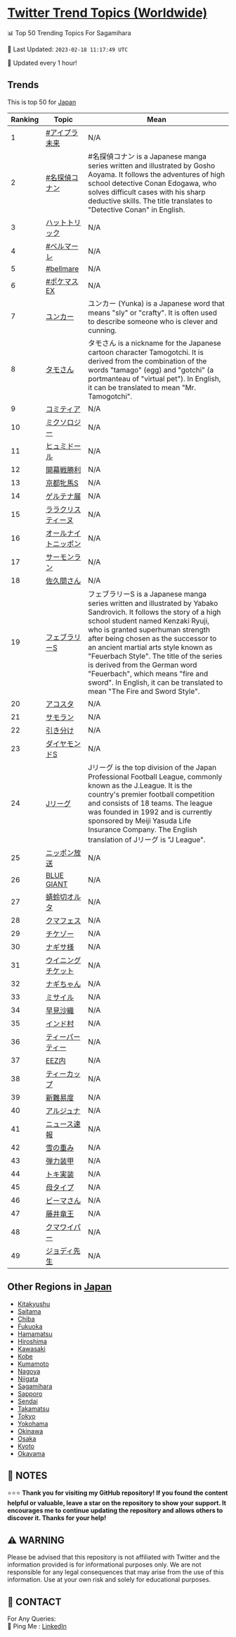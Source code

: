 [Twitter Trend Topics (Worldwide)](https://github.com/ErcinDedeoglu/Twitter-Trend-Topics)
==========


📊 Top 50 Trending Topics For Sagamihara

📆 Last Updated: `2023-02-18 11:17:49 UTC`

🔧 Updated every 1 hour!


## Trends

This is top 50 for [Japan](</Japan>)

| Ranking | Topic | Mean |
| ------- | ------------ | ------------ |
| 1 | [#アイプラ未来](http://twitter.com/search?q=%23%e3%82%a2%e3%82%a4%e3%83%97%e3%83%a9%e6%9c%aa%e6%9d%a5) | N/A |
| 2 | [#名探偵コナン](http://twitter.com/search?q=%23%e5%90%8d%e6%8e%a2%e5%81%b5%e3%82%b3%e3%83%8a%e3%83%b3) | #名探偵コナン is a Japanese manga series written and illustrated by Gosho Aoyama. It follows the adventures of high school detective Conan Edogawa, who solves difficult cases with his sharp deductive skills. The title translates to "Detective Conan" in English. |
| 3 | [ハットトリック](http://twitter.com/search?q=%e3%83%8f%e3%83%83%e3%83%88%e3%83%88%e3%83%aa%e3%83%83%e3%82%af) | N/A |
| 4 | [#ベルマーレ](http://twitter.com/search?q=%23%e3%83%99%e3%83%ab%e3%83%9e%e3%83%bc%e3%83%ac) | N/A |
| 5 | [#bellmare](http://twitter.com/search?q=%23bellmare) | N/A |
| 6 | [#ポケマスEX](http://twitter.com/search?q=%23%e3%83%9d%e3%82%b1%e3%83%9e%e3%82%b9EX) | N/A |
| 7 | [ユンカー](http://twitter.com/search?q=%e3%83%a6%e3%83%b3%e3%82%ab%e3%83%bc) | ユンカー (Yunka) is a Japanese word that means "sly" or "crafty". It is often used to describe someone who is clever and cunning. |
| 8 | [タモさん](http://twitter.com/search?q=%e3%82%bf%e3%83%a2%e3%81%95%e3%82%93) | タモさん is a nickname for the Japanese cartoon character Tamogotchi. It is derived from the combination of the words "tamago" (egg) and "gotchi" (a portmanteau of "virtual pet"). In English, it can be translated to mean "Mr. Tamogotchi". |
| 9 | [コミティア](http://twitter.com/search?q=%e3%82%b3%e3%83%9f%e3%83%86%e3%82%a3%e3%82%a2) | N/A |
| 10 | [ミクソロジー](http://twitter.com/search?q=%e3%83%9f%e3%82%af%e3%82%bd%e3%83%ad%e3%82%b8%e3%83%bc) | N/A |
| 11 | [ヒュミドール](http://twitter.com/search?q=%e3%83%92%e3%83%a5%e3%83%9f%e3%83%89%e3%83%bc%e3%83%ab) | N/A |
| 12 | [開幕戦勝利](http://twitter.com/search?q=%e9%96%8b%e5%b9%95%e6%88%a6%e5%8b%9d%e5%88%a9) | N/A |
| 13 | [京都牝馬S](http://twitter.com/search?q=%e4%ba%ac%e9%83%bd%e7%89%9d%e9%a6%acS) | N/A |
| 14 | [ゲルテナ展](http://twitter.com/search?q=%e3%82%b2%e3%83%ab%e3%83%86%e3%83%8a%e5%b1%95) | N/A |
| 15 | [ララクリスティーヌ](http://twitter.com/search?q=%e3%83%a9%e3%83%a9%e3%82%af%e3%83%aa%e3%82%b9%e3%83%86%e3%82%a3%e3%83%bc%e3%83%8c) | N/A |
| 16 | [オールナイトニッポン](http://twitter.com/search?q=%e3%82%aa%e3%83%bc%e3%83%ab%e3%83%8a%e3%82%a4%e3%83%88%e3%83%8b%e3%83%83%e3%83%9d%e3%83%b3) | N/A |
| 17 | [サーモンラン](http://twitter.com/search?q=%e3%82%b5%e3%83%bc%e3%83%a2%e3%83%b3%e3%83%a9%e3%83%b3) | N/A |
| 18 | [佐久間さん](http://twitter.com/search?q=%e4%bd%90%e4%b9%85%e9%96%93%e3%81%95%e3%82%93) | N/A |
| 19 | [フェブラリーS](http://twitter.com/search?q=%e3%83%95%e3%82%a7%e3%83%96%e3%83%a9%e3%83%aa%e3%83%bcS) | フェブラリーS is a Japanese manga series written and illustrated by Yabako Sandrovich. It follows the story of a high school student named Kenzaki Ryuji, who is granted superhuman strength after being chosen as the successor to an ancient martial arts style known as "Feuerbach Style". The title of the series is derived from the German word "Feuerbach", which means "fire and sword". In English, it can be translated to mean "The Fire and Sword Style". |
| 20 | [アコスタ](http://twitter.com/search?q=%e3%82%a2%e3%82%b3%e3%82%b9%e3%82%bf) | N/A |
| 21 | [サモラン](http://twitter.com/search?q=%e3%82%b5%e3%83%a2%e3%83%a9%e3%83%b3) | N/A |
| 22 | [引き分け](http://twitter.com/search?q=%e5%bc%95%e3%81%8d%e5%88%86%e3%81%91) | N/A |
| 23 | [ダイヤモンドS](http://twitter.com/search?q=%e3%83%80%e3%82%a4%e3%83%a4%e3%83%a2%e3%83%b3%e3%83%89S) | N/A |
| 24 | [Jリーグ](http://twitter.com/search?q=J%e3%83%aa%e3%83%bc%e3%82%b0) | Jリーグ is the top division of the Japan Professional Football League, commonly known as the J.League. It is the country's premier football competition and consists of 18 teams. The league was founded in 1992 and is currently sponsored by Meiji Yasuda Life Insurance Company. The English translation of Jリーグ is "J League". |
| 25 | [ニッポン放送](http://twitter.com/search?q=%e3%83%8b%e3%83%83%e3%83%9d%e3%83%b3%e6%94%be%e9%80%81) | N/A |
| 26 | [BLUE GIANT](http://twitter.com/search?q=BLUE+GIANT) | N/A |
| 27 | [蜻蛉切オルタ](http://twitter.com/search?q=%e8%9c%bb%e8%9b%89%e5%88%87%e3%82%aa%e3%83%ab%e3%82%bf) | N/A |
| 28 | [クマフェス](http://twitter.com/search?q=%e3%82%af%e3%83%9e%e3%83%95%e3%82%a7%e3%82%b9) | N/A |
| 29 | [チケゾー](http://twitter.com/search?q=%e3%83%81%e3%82%b1%e3%82%be%e3%83%bc) | N/A |
| 30 | [ナギサ様](http://twitter.com/search?q=%e3%83%8a%e3%82%ae%e3%82%b5%e6%a7%98) | N/A |
| 31 | [ウイニングチケット](http://twitter.com/search?q=%e3%82%a6%e3%82%a4%e3%83%8b%e3%83%b3%e3%82%b0%e3%83%81%e3%82%b1%e3%83%83%e3%83%88) | N/A |
| 32 | [ナギちゃん](http://twitter.com/search?q=%e3%83%8a%e3%82%ae%e3%81%a1%e3%82%83%e3%82%93) | N/A |
| 33 | [ミサイル](http://twitter.com/search?q=%e3%83%9f%e3%82%b5%e3%82%a4%e3%83%ab) | N/A |
| 34 | [早見沙織](http://twitter.com/search?q=%e6%97%a9%e8%a6%8b%e6%b2%99%e7%b9%94) | N/A |
| 35 | [インド村](http://twitter.com/search?q=%e3%82%a4%e3%83%b3%e3%83%89%e6%9d%91) | N/A |
| 36 | [ティーパーティー](http://twitter.com/search?q=%e3%83%86%e3%82%a3%e3%83%bc%e3%83%91%e3%83%bc%e3%83%86%e3%82%a3%e3%83%bc) | N/A |
| 37 | [EEZ内](http://twitter.com/search?q=EEZ%e5%86%85) | N/A |
| 38 | [ティーカップ](http://twitter.com/search?q=%e3%83%86%e3%82%a3%e3%83%bc%e3%82%ab%e3%83%83%e3%83%97) | N/A |
| 39 | [新難易度](http://twitter.com/search?q=%e6%96%b0%e9%9b%a3%e6%98%93%e5%ba%a6) | N/A |
| 40 | [アルジュナ](http://twitter.com/search?q=%e3%82%a2%e3%83%ab%e3%82%b8%e3%83%a5%e3%83%8a) | N/A |
| 41 | [ニュース速報](http://twitter.com/search?q=%e3%83%8b%e3%83%a5%e3%83%bc%e3%82%b9%e9%80%9f%e5%a0%b1) | N/A |
| 42 | [雪の重み](http://twitter.com/search?q=%e9%9b%aa%e3%81%ae%e9%87%8d%e3%81%bf) | N/A |
| 43 | [弾力装甲](http://twitter.com/search?q=%e5%bc%be%e5%8a%9b%e8%a3%85%e7%94%b2) | N/A |
| 44 | [トキ実装](http://twitter.com/search?q=%e3%83%88%e3%82%ad%e5%ae%9f%e8%a3%85) | N/A |
| 45 | [母タイプ](http://twitter.com/search?q=%e6%af%8d%e3%82%bf%e3%82%a4%e3%83%97) | N/A |
| 46 | [ビーマさん](http://twitter.com/search?q=%e3%83%93%e3%83%bc%e3%83%9e%e3%81%95%e3%82%93) | N/A |
| 47 | [藤井竜王](http://twitter.com/search?q=%e8%97%a4%e4%ba%95%e7%ab%9c%e7%8e%8b) | N/A |
| 48 | [クマワイパー](http://twitter.com/search?q=%e3%82%af%e3%83%9e%e3%83%af%e3%82%a4%e3%83%91%e3%83%bc) | N/A |
| 49 | [ジョディ先生](http://twitter.com/search?q=%e3%82%b8%e3%83%a7%e3%83%87%e3%82%a3%e5%85%88%e7%94%9f) | N/A |



## Other Regions in [Japan](</Japan>)

* [Kitakyushu](</Japan/Kitakyushu.md>)
* [Saitama](</Japan/Saitama.md>)
* [Chiba](</Japan/Chiba.md>)
* [Fukuoka](</Japan/Fukuoka.md>)
* [Hamamatsu](</Japan/Hamamatsu.md>)
* [Hiroshima](</Japan/Hiroshima.md>)
* [Kawasaki](</Japan/Kawasaki.md>)
* [Kobe](</Japan/Kobe.md>)
* [Kumamoto](</Japan/Kumamoto.md>)
* [Nagoya](</Japan/Nagoya.md>)
* [Niigata](</Japan/Niigata.md>)
* [Sagamihara](</Japan/Sagamihara.md>)
* [Sapporo](</Japan/Sapporo.md>)
* [Sendai](</Japan/Sendai.md>)
* [Takamatsu](</Japan/Takamatsu.md>)
* [Tokyo](</Japan/Tokyo.md>)
* [Yokohama](</Japan/Yokohama.md>)
* [Okinawa](</Japan/Okinawa.md>)
* [Osaka](</Japan/Osaka.md>)
* [Kyoto](</Japan/Kyoto.md>)
* [Okayama](</Japan/Okayama.md>)



## 📝 NOTES

⭐⭐⭐ **Thank you for visiting my GitHub repository! If you found the content helpful or valuable, leave a star on the repository to show your support. It encourages me to continue updating the repository and allows others to discover it. Thanks for your help!**


## ⚠️ WARNING

Please be advised that this repository is not affiliated with Twitter and the information provided is for informational purposes only. We are not responsible for any legal consequences that may arise from the use of this information. Use at your own risk and solely for educational purposes.


## 📨 CONTACT

 For Any Queries:  
            🏓 Ping Me : [LinkedIn](https://www.linkedin.com/in/ercindedeoglu/)
